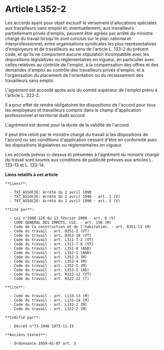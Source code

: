 # Article L352-2

Les accords ayant pour objet exclusif le versement d'allocations spéciales aux travailleurs sans emploi et, éventuellement,
aux travailleurs partiellement privés d'emploi, peuvent être agréés par arrêté du ministre chargé du travail lorsqu'ils sont
conclus sur le plan national et interprofessionnel, entre organisations syndicales les plus représentatives d'employeurs et
de travailleurs au sens de l'article L. 133-2 du présent code, et qu'ils ne comportent aucune stipulation incompatible avec
les dispositions législatives ou réglementaires en vigueur, en particulier avec celles relatives au contrôle de l'emploi, à
la compensation des offres et des demandes d'emploi au contrôle des travailleurs privés d'emploi, et à l'organisation du
placement de l'orientation ou du reclassement des travailleurs sans emploi.

L'agrément est accordé après avis du comité supérieur de l'emploi prévu à l'article L. 322-2.

Il a pour effet de rendre obligatoires les dispositions de l'accord pour tous les employeurs et travailleurs compris dans le
champ d'application professionnel et territorial dudit accord.

L'agrément est donné pour la durée de la validité de l'accord.

Il peut être retiré par le ministre chargé du travail si les dispositions de l'accord ou ses conditions d'application cessent
d'être en conformité avec les dispositions législatives ou réglementaires en vigueur.

Les accords prévus ci-dessus et présentés à l'agrément du ministre chargé du travail sont soumis aux conditions de publicité
prévues aux articles L. 133-13 et L. 133-14.

**Liens relatifs à cet article**

	**Liens**:

	  - TXT_ASSOCIE: Arrêté du 2 avril 1990
	  - TXT_ASSOCIE: Arrêté du 2 avril 1990 - art. 1 (V)
	  - TXT_ASSOCIE: Arrêté du 2 avril 1990 - art. 2 (V)

	**Cité par**:

	  - Loi n°2008-126 du 13 février 2008 - art. 6 (V)
	  - CODE GENERAL DES IMPOTS, CGI. - art. 156 (M)
	  - Code de la construction et de l'habitation. - art. R351-13 (M)
	  - Code du travail - art. D351-2 (VT)
	  - Code du travail - art. D352-10 (VT)
	  - Code du travail - art. L311-7-2 (VT)
	  - Code du travail - art. L311-7-8 (VT)
	  - Code du travail - art. L351-8 (AbD)
	  - Code du travail - art. L352-1 (AbD)
	  - Code du travail - art. L352-3 (M)
	  - Code du travail - art. L352-4 (M)
	  - Code du travail - art. L352-5 (M)
	  - Code du travail - art. L353-1 (Ab)
	  - Code du travail - art. R322-12 (VT)
	  - Code du travail - art. R322-22 (T)

	**Cite**:

	  - Code du travail - art. L133-13 (M)
	  - Code du travail - art. L133-14 (M)
	  - Code du travail - art. L133-2 (M)
	  - Code du travail - art. L322-2 (M)

	**Codifié par**:

	  - Décret n°73-1046 1973-11-15

	**Anciens textes**:

	  - Ordonnance 1959-01-07 art. 3
